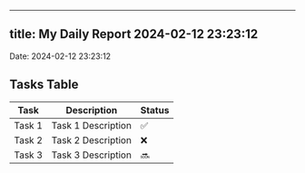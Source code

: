 
---
title: My Daily Report 2024-02-12 23:23:12
---

Date: 2024-02-12 23:23:12

## Tasks Table

| Task | Description | Status |
|------|-------------|--------|
| Task 1 | Task 1 Description | ✅ |
| Task 2 | Task 2 Description | ❌ |
| Task 3 | Task 3 Description | 🔜 |
